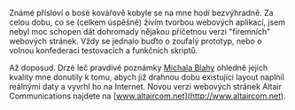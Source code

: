 <!-- dcterms:identifier = riderweblog#198 -->
<!-- dcterms:title = Kovářova kobyla okována -->
<!-- dcterms:abstract = Konečně mám firemní web za který se nemusím stydět! -->
<!-- np9:categoryId = 1 -->
<!-- x4w:category = Koně -->
<!-- np9:authorId = 1 -->
<!-- np9:authorEmail = michal.valasek@altairis.cz -->
<!-- dcterms:creator = Michal Altair Valášek -->
<!-- dcterms:created = 2005-02-26T04:30:30.12+01:00 -->
<!-- dcterms:dateAccepted = 2005-02-26T04:30:30.12+01:00 -->

Známé přísloví o bosé kovářově kobyle se na mne hodí bezvýhradně. Za celou dobu, co se (celkem úspěšně) živím tvorbou webových aplikací, jsem nebyl moc schopen dát dohromady nějakou příčetnou verzi "firemních" webových stránek. Vždy se jednalo buďto o zoufalý prototyp, nebo o volnou konfederaci testovacích a funkčních skriptů.

Až doposud. Drzé leč pravdivé poznámky [Michala Blahy](http://blog.vyvojar.cz/michal/) ohledně jejich kvality mne donutily k tomu, abych již drahnou dobu existující layout naplnil reálnými daty a vyvrhl ho na Internet. Novou verzi webových stránek Altair Communications najdete na [www.altaircom.net](http://www.altaircom.net).